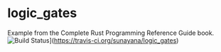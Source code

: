 # logic_gates
Example from the Complete Rust Programming Reference Guide book.
![Build Status](https://travis-ci.org/$USERNAME/$REPO_NAME.svg?branch=master)](https://travis-ci.org/sunayana/logic_gates)
